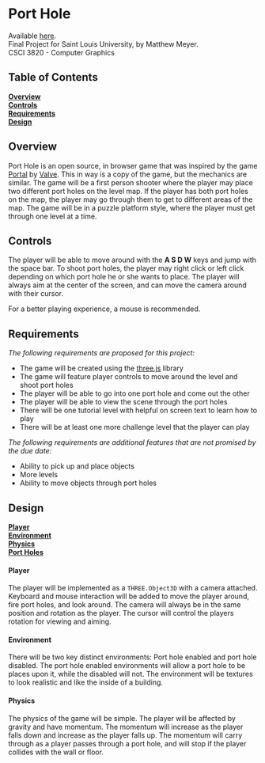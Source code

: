 # Port Hole

Available [here][1].  
Final Project for Saint Louis University, by Matthew Meyer.  
CSCI 3820 - Computer Graphics

## Table of Contents
**[Overview](#overview)**  
**[Controls](#controls)**  
**[Requirements](#requirements)**   
**[Design](#design)**  

## Overview
Port Hole is an open source, in browser game that was inspired by the game [Portal][2] by [Valve][3]. This in way is a copy of the game, but the mechanics are similar. The game will be a first person shooter where the player may place two different port holes on the level map. If the player has both port holes on the map, the player may go through them to get to different areas of the map. The game will be in a puzzle platform style, where the player must get through one level at a time.


## Controls
The player will be able to move around with the **A S D W** keys and jump with the space bar. To shoot port holes, the player may right click or left click depending on which port hole he or she wants to place. The player will always aim at the center of the screen, and can move the camera around with their cursor. 

For a better playing experience, a mouse is recommended.


## Requirements
*The following requirements are proposed for this project:*  
 - The game will be created using the [three.js][4] library  
 - The game will feature player controls to move around the level and shoot port holes  
 - The player will be able to go into one port hole and come out the other  
 - The player will be able to view the scene through the port holes  
 - There will be one tutorial level with helpful on screen text to learn how to play  
 - There will be at least one more challenge level that the player can play  

*The following requirements are additional features that are not promised by the due date:*  
 - Ability to pick up and place objects  
 - More levels  
 - Ability to move objects through port holes  

## Design
**[Player](#player)**  
**[Environment](#environment)**  
**[Physics](#physics)**  
**[Port Holes](#port-holes)**  

#### Player
The player will be implemented as a `THREE.Object3D` with a camera attached. Keyboard and mouse interaction will be added to move the player around, fire port holes, and look around. The camera will always be in the same position and rotation as the player. The cursor will control the players rotation for viewing and aiming.

#### Environment
There will be two key distinct environments: Port hole enabled and port hole disabled. The port hole enabled environments will allow a port hole to be places upon it, while the disabled will not. The environment will be textures to look realistic and like the inside of a building.

#### Physics
The physics of the game will be simple. The player will be affected by gravity and have momentum. The momentum will increase as the player falls down and increase as the player falls up. The momentum will carry through as a player passes through a port hole, and will stop if the player collides with the wall or floor.

[1]: http://turing.slu.edu/~mmeyer71/csci3820/
[2]: https://en.wikipedia.org/wiki/Portal_%28video_game%29
[3]: http://www.valvesoftware.com/
[4]: http://threejs.org/

